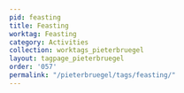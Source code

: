 ```yaml
---
pid: feasting
title: Feasting
worktag: Feasting
category: Activities
collection: worktags_pieterbruegel
layout: tagpage_pieterbruegel
order: '057'
permalink: "/pieterbruegel/tags/feasting/"
---
```

